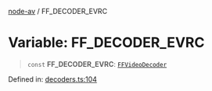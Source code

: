 [node-av](../globals.md) / FF\_DECODER\_EVRC

# Variable: FF\_DECODER\_EVRC

> `const` **FF\_DECODER\_EVRC**: [`FFVideoDecoder`](../type-aliases/FFVideoDecoder.md)

Defined in: [decoders.ts:104](https://github.com/seydx/av/blob/f8631fc881b394300b1479f511d55cf1c370a87f/src/constants/decoders.ts#L104)
